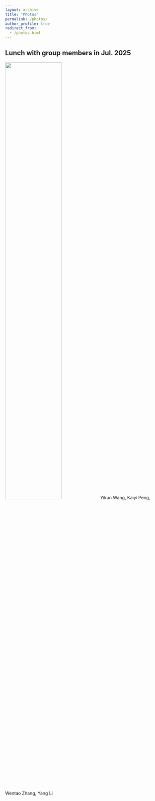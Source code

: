 ```yaml
---
layout: archive
title: "Photos"
permalink: /photos/
author_profile: true
redirect_from: 
  - /photos.html
---
```


Lunch with group members in Jul. 2025
-----
<img src=../images/2025_07_08.jpg width=60% />  
Yikun Wang, Kaiyi Peng, Wentao Zhang, Yang Li
